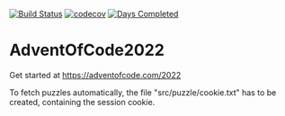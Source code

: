 [![Build Status](https://github.com/Fortunoxx/AdventOfCode2022/actions/workflows/python-package.yml/badge.svg)](https://github.com/Fortunoxx/AdventOfCode2022/actions)
[![codecov](https://codecov.io/gh/Fortunoxx/AdventOfCode2022/branch/main/graph/badge.svg)](https://codecov.io/gh/Fortunoxx/AdventOfCode2022)
[![Days Completed](https://img.shields.io/badge/days%20completed-8-yellow)](https://adventofcode.com/2022/)

# AdventOfCode2022
Get started at https://adventofcode.com/2022

To fetch puzzles automatically, the file "src/puzzle/cookie.txt" has to be created, containing the session cookie.
